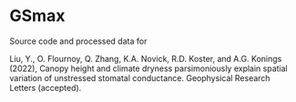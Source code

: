 # GSmax
Source code and processed data for 

Liu, Y., O. Flournoy, Q. Zhang, K.A. Novick, R.D. Koster, and A.G. Konings (2022), Canopy height and climate dryness parsimoniously explain spatial variation of unstressed stomatal conductance. Geophysical Research Letters (accepted).
